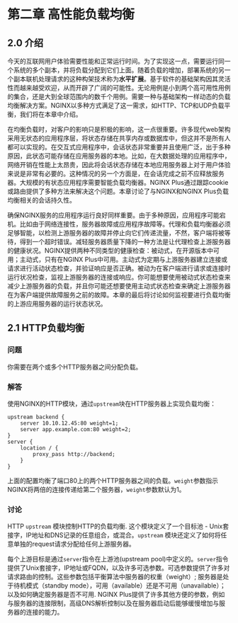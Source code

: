 # 第二章 高性能负载均衡

## 2.0 介绍

今天的互联网用户体验需要性能和正常运行时间。为了实现这一点，需要运行同一个系统的多个副本，并将负载分配到它们上面。随着负载的增加，部署系统的另一个副本联机处理请求的这种构架技术称为**水平扩展**。基于软件的基础架构因其灵活性而越来越受欢迎，从而开辟了广阔的可能性。无论用例是小到两个高可用性用例的集合，还是大到全球范围内的数千个用例。需要一种与基础架构一样动态的负载均衡解决方案。NGINX以多种方式满足了这一需求，如HTTP、TCP和UDP负载平衡，我们将在本章中介绍。

在均衡负载时，对客户的影响只是积极的影响，这一点很重要。许多现代web架构采用无状态的应用程序层，将状态存储在共享内存或数据库中，但这并不是所有人都可以实现的。在交互式应用程序中，会话状态非常重要并且使用广泛，出于多种原因，此状态可能存储在应用服务器的本地。比如，在大数据处理的应用程序中，网络开销在性能上太昂贵，因此将会话状态存储在本地应用服务器上对于用户体验来说是非常有必要的。这种情况的另一个方面是，在会话完成之前不应释放服务器。大规模的有状态应用程序需要智能负载均衡器。NGINX Plus通过跟踪cookie或路由提供了多种方法来解决这个问题。本章讨论了与NGINX和NGINX Plus负载均衡相关的会话持久性。

确保NGINX服务的应用程序运行良好同样重要。由于多种原因，应用程序可能宕机。比如由于网络连接性，服务器故障或应用程序故障等。代理和负载均衡器必须足够智能，以检测上游服务器的故障并停止向它们传递流量，不然，客户端将被等待，得到一个超时错误。减轻服务器质量下降的一种方法是让代理检查上游服务器的健康状况。NGINX提供两种不同类型的健康检查：被动式，在开源版本中可用；主动式，只有在NGINX Plus中可用。主动式为定期与上游服务器建立连接或请求进行活动状态检查，并验证响应是否正确。被动为在客户端进行请求或连接时运行状况检查，监视上游服务器的连接或响应。你可能想要使用被动式状态检查来减少上游服务器的负载，并且你可能还想要使用主动式状态检查来确定上游服务器在为客户端提供故障服务之前的故障。本章的最后将讨论如何监视要进行负载均衡的上游应用服务器的运行状态状况。

## 2.1 HTTP负载均衡

### 问题

你需要在两个或多个HTTP服务器之间分配负载。

### 解答

使用NGINX的HTTP模块，通过`upstream`块在HTTP服务器上实现负载均衡：

```
upstream backend {
    server 10.10.12.45:80 weight=1;
    server app.example.com:80 weight=2;
}
server {
    location / {
        proxy_pass http://backend;
    }
}
```
上面的配置均衡了端口80上的两个HTTP服务器之间的负载。`weight`参数指示NGINX将两倍的连接传递给第二个服务器，`weight`参数默认为1。

### 讨论

HTTP `upstream` 模块控制HTTP的负载均衡. 这个模块定义了一个目标池 - Unix套接字，IP地址和DNS记录的任意组合，或混合。`upstream` 模块还定义了如何将任意单独的request请求分配给任何上游服务器。

每个上游目标是通过`server`指令在上游池(upstream pool)中定义的。`server`指令提供了Unix套接字，IP地址或FQDN，以及许多可选参数。可选参数提供了许多对请求路由的控制。这些参数包括平衡算法中服务器的权重（weight）; 服务器是处于待机模式（standby mode），可用（available）还是不可用（unavailable）；以及如何确定服务器是否不可用. NGINX Plus提供了许多其他方便的参数，例如与服务器的连接限制，高级DNS解析控制以及在服务器启动后能够缓慢增加与服务器的连接的能力。